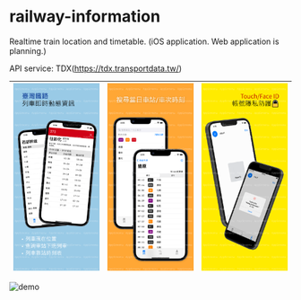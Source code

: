 # railway-information

Realtime train location and timetable. (iOS application. Web application is planning.)

API service: TDX(https://tdx.transportdata.tw/)

![screenshot 1](ios/assets/AdPictures/screenshot1.png) | ![screenshot 2](ios/assets/AdPictures/screenshot2.png) | ![screenshot 3](ios/assets/AdPictures/screenshot3.png)
--|--|--

![demo](ios/assets/demo.gif)
